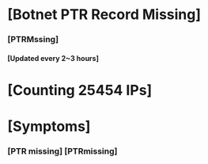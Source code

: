 # [Botnet PTR Record Missing]
### [PTRMssing]
#### [Updated every 2~3 hours]

# [Counting 25454 IPs]

# [Symptoms] 
###   [PTR missing] [PTRmissing]
